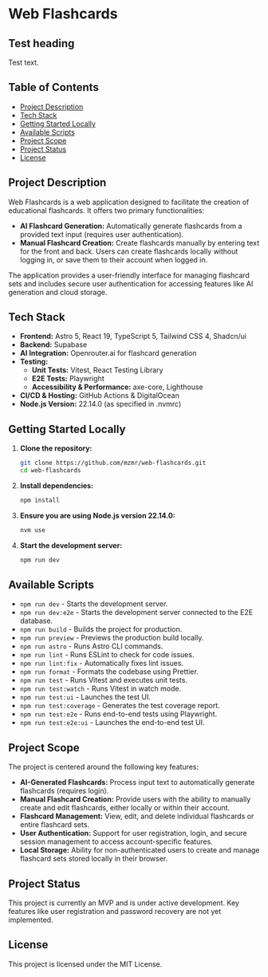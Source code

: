 # Web Flashcards

## Test heading

Test text.

## Table of Contents
- [Project Description](#project-description)
- [Tech Stack](#tech-stack)
- [Getting Started Locally](#getting-started-locally)
- [Available Scripts](#available-scripts)
- [Project Scope](#project-scope)
- [Project Status](#project-status)
- [License](#license)

## Project Description
Web Flashcards is a web application designed to facilitate the creation of educational flashcards. It offers two primary functionalities:

- **AI Flashcard Generation:** Automatically generate flashcards from a provided text input (requires user authentication).
- **Manual Flashcard Creation:** Create flashcards manually by entering text for the front and back. Users can create flashcards locally without logging in, or save them to their account when logged in.

The application provides a user-friendly interface for managing flashcard sets and includes secure user authentication for accessing features like AI generation and cloud storage.

## Tech Stack
- **Frontend:** Astro 5, React 19, TypeScript 5, Tailwind CSS 4, Shadcn/ui
- **Backend:** Supabase
- **AI Integration:** Openrouter.ai for flashcard generation
- **Testing:** 
  - **Unit Tests:** Vitest, React Testing Library
  - **E2E Tests:** Playwright
  - **Accessibility & Performance:** axe-core, Lighthouse
- **CI/CD & Hosting:** GitHub Actions & DigitalOcean
- **Node.js Version:** 22.14.0 (as specified in .nvmrc)

## Getting Started Locally
1. **Clone the repository:**
   ```bash
   git clone https://github.com/mzmr/web-flashcards.git
   cd web-flashcards
   ```
2. **Install dependencies:**
   ```bash
   npm install
   ```
3. **Ensure you are using Node.js version 22.14.0:**
   ```bash
   nvm use
   ```
4. **Start the development server:**
   ```bash
   npm run dev
   ```

## Available Scripts
- `npm run dev` - Starts the development server.
- `npm run dev:e2e` - Starts the development server connected to the E2E database.
- `npm run build` - Builds the project for production.
- `npm run preview` - Previews the production build locally.
- `npm run astro` - Runs Astro CLI commands.
- `npm run lint` - Runs ESLint to check for code issues.
- `npm run lint:fix` - Automatically fixes lint issues.
- `npm run format` - Formats the codebase using Prettier.
- `npm run test` - Runs Vitest and executes unit tests.
- `npm run test:watch` - Runs Vitest in watch mode.
- `npm run test:ui` - Launches the test UI.
- `npm run test:coverage` - Generates the test coverage report.
- `npm run test:e2e` - Runs end-to-end tests using Playwright.
- `npm run test:e2e:ui` - Launches the end-to-end test UI.

## Project Scope
The project is centered around the following key features:

- **AI-Generated Flashcards:** Process input text to automatically generate flashcards (requires login).
- **Manual Flashcard Creation:** Provide users with the ability to manually create and edit flashcards, either locally or within their account.
- **Flashcard Management:** View, edit, and delete individual flashcards or entire flashcard sets.
- **User Authentication:** Support for user registration, login, and secure session management to access account-specific features.
- **Local Storage:** Ability for non-authenticated users to create and manage flashcard sets stored locally in their browser.

## Project Status
This project is currently an MVP and is under active development. Key features like user registration and password recovery are not yet implemented.

## License
This project is licensed under the MIT License. 
